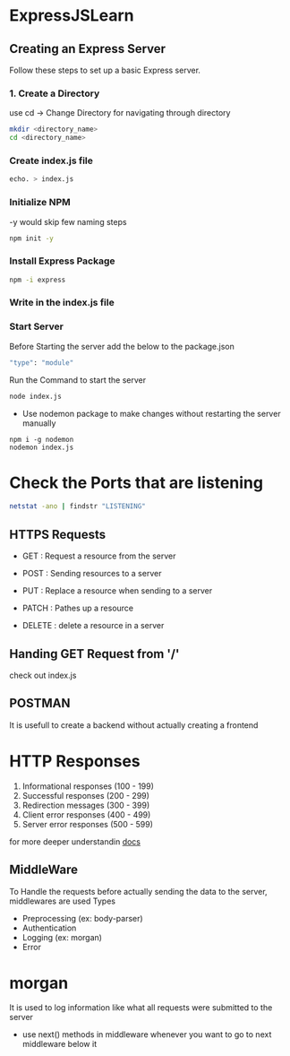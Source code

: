 # ExpressJSLearn

## Creating an Express Server

Follow these steps to set up a basic Express server.

### 1. Create a Directory


use cd -> Change Directory
for navigating through directory

```bash
mkdir <directory_name>
cd <directory_name>
```

### Create index.js file
```bash
echo. > index.js
```

### Initialize NPM

-y would skip few naming steps
```bash
npm init -y 
```

### Install Express Package
```bash
npm -i express
```

### Write in the index.js file
### Start Server
Before Starting the server add the below to the package.json
```bash
"type": "module"
```

Run the Command to start the server
```bash
node index.js
```
- Use nodemon package to make changes without restarting the server manually
```
npm i -g nodemon
nodemon index.js
```


# Check the Ports that are listening

```bash
netstat -ano | findstr "LISTENING"
```

## HTTPS Requests

- GET : Request a resource from the server

- POST :  Sending resources to a server
- PUT : Replace a resource when sending to a server
- PATCH : Pathes up a resource
- DELETE : delete a resource in a server


## Handing GET Request from '/'

check out index.js



## POSTMAN

It is usefull to create a backend without actually creating a frontend

# HTTP Responses

1. Informational responses (100 - 199)
2. Successful responses (200 - 299)
3. Redirection messages (300 - 399)
4. Client error responses (400 - 499)
5. Server error responses (500 - 599)

for more deeper understandin [docs](https://developer.mozilla.org/en-US/docs/Web/HTTP/Status)


## MiddleWare

To Handle the requests before actually sending the data to the server, middlewares are used
Types
- Preprocessing (ex: body-parser)
- Authentication
- Logging (ex: morgan)
- Error


# morgan

It is used to log information like what all requests were submitted to the server


-  use next() methods in middleware whenever you want to go to next middleware below it 




